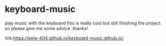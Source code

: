# keyboard-music
play music with the keyboard
this is really cool but still finishing the project so please give me some advice ,thanks!

link:https://eme-404.github.io/keyboard-music.github.io/
